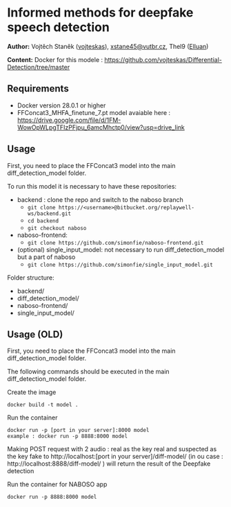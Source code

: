 # Informed methods for deepfake speech detection

**Author:**
 Vojtěch Staněk ([vojteskas](https://github.com/vojteskas)), xstane45@vutbr.cz, 
 Thel9 ([Elluan](https://github.com/Elluan))

**Content:**
Docker for this modele : https://github.com/vojteskas/Differential-Detection/tree/master


## Requirements

 - Docker version 28.0.1 or higher
 - FFConcat3_MHFA_finetune_7.pt model avaiable here :  https://drive.google.com/file/d/1FM-WowOpWLpgTFIzPFjpu_6amcMhctp0/view?usp=drive_link

## Usage
First, you need to place the FFConcat3 model into the main diff_detection_model folder.

To run this model it is necessary to have these repositories:
- backend : clone the repo and switch to the naboso branch
    - `git clone https://<username>@bitbucket.org/replaywell-ws/backend.git`
    - `cd backend`
    - `git checkout naboso`
- naboso-frontend:
    - `git clone https://github.com/simonfie/naboso-frontend.git`
- (optional) single_input_model: not necessary to run diff_detection_model but a part of naboso
    - `git clone https://github.com/simonfie/single_input_model.git`
  
Folder structure:
- backend/
- diff_detection_model/
- naboso-frontend/
- single_input_model/

## Usage (OLD)

First, you need to place the FFConcat3 model into the main diff_detection_model folder.

The following commands should be executed in the main diff_detection_model folder.

Create the image 
```
docker build -t model .
```

Run the container 
```
docker run -p [port in your server]:8000 model
example : docker run -p 8888:8000 model
```

Making POST request with 2 audio : real as the key real and suspected as the key fake to http://localhost:[port in your server]/diff-model/ (in ou case : http://localhost:8888/diff-model/ ) will return the result of the Deepfake detection 

Run the container for NABOSO app
```
docker run -p 8888:8000 model
```
